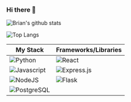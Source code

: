 ### Hi there 👋

<!--
**brian-trann/brian-trann** is a ✨ _special_ ✨ repository because its `README.md` (this file) appears on your GitHub profile.

Here are some ideas to get you started:

- 🔭 I’m currently working on ...
- 🌱 I’m currently learning ...
- 👯 I’m looking to collaborate on ...
- 🤔 I’m looking for help with ...
- 💬 Ask me about ...
- 📫 How to reach me: ...
- 😄 Pronouns: ...
- ⚡ Fun fact: ...
-->
![Brian's github stats](https://github-readme-stats.vercel.app/api?username=brian-trann&show_icons=true&theme=vue&hide=stars,prs,contribs,issues)

![Top Langs](https://github-readme-stats.vercel.app/api/top-langs/?username=brian-trann&layout=compact&theme=vue)

| My Stack | Frameworks/Libraries |
|-|-|
| <img alt="Python" src="https://img.shields.io/badge/-Python-white?style=flat-square&logo=Python" /> | <img alt="React" src="https://img.shields.io/badge/-React-white?style=flat-square&logo=react" /> |
| <img alt="Javascript" src="https://img.shields.io/badge/-JavaScript-white?style=flat-square&logo=javascript" /> | <img alt="Express.js" src="https://img.shields.io/badge/express.js-%23404d59.svg?&style=flat-square"/> |
| <img alt="NodeJS" src="https://img.shields.io/badge/node.js-%2343853D.svg?&style=flat-square&logo=node.js&logoColor=white"/> | <img alt="Flask" src="https://img.shields.io/badge/flask-%23000.svg?&style=flat-square&logo=flask&logoColor=white"/> |
| <img alt="PostgreSQL" src="https://img.shields.io/badge/-PostgreSQL-blue?style=flat-square&logo=postgresql" /> |  |
